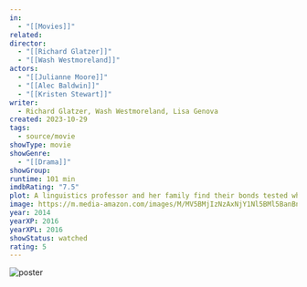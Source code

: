 ```yaml
---
in:
  - "[[Movies]]"
related: 
director:
  - "[[Richard Glatzer]]"
  - "[[Wash Westmoreland]]"
actors:
  - "[[Julianne Moore]]"
  - "[[Alec Baldwin]]"
  - "[[Kristen Stewart]]"
writer:
  - Richard Glatzer, Wash Westmoreland, Lisa Genova
created: 2023-10-29
tags:
  - source/movie
showType: movie
showGenre:
  - "[[Drama]]"
showGroup: 
runtime: 101 min
imdbRating: "7.5"
plot: A linguistics professor and her family find their bonds tested when she is diagnosed with Alzheimer's Disease.
image: https://m.media-amazon.com/images/M/MV5BMjIzNzAxNjY1Nl5BMl5BanBnXkFtZTgwMDg4ODQxMzE@._V1_SX300.jpg
year: 2014
yearXP: 2016
yearXPL: 2016
showStatus: watched
rating: 5
---
```

![poster](https://m.media-amazon.com/images/M/MV5BMjIzNzAxNjY1Nl5BMl5BanBnXkFtZTgwMDg4ODQxMzE@._V1_SX300.jpg)

